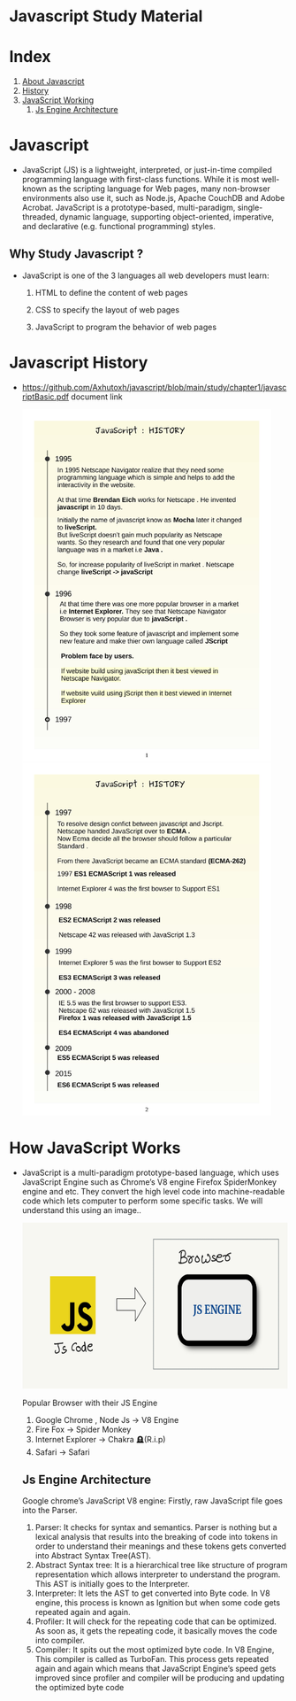 # Javascript Study Material

# Index

1. [About Javascript](#javascript?)
2. [History](#javascript-history)
3. [JavaScript Working](#how-javascript-works)
   1. [Js Engine Architecture](#js-engine-architecture)

# Javascript

- JavaScript (JS) is a lightweight, interpreted, or just-in-time compiled programming language with first-class functions. While it is most well-known as the scripting language for Web pages, many non-browser environments also use it, such as Node.js, Apache CouchDB and Adobe Acrobat. JavaScript is a prototype-based, multi-paradigm, single-threaded, dynamic language, supporting object-oriented, imperative, and declarative (e.g. functional programming) styles.

## Why Study Javascript ?

- JavaScript is one of the 3 languages all web developers must learn:

  1.  HTML to define the content of web pages

  2.  CSS to specify the layout of web pages

  3.  JavaScript to program the behavior of web pages

# Javascript History

- https://github.com/Axhutoxh/javascript/blob/main/study/chapter1/javascriptBasic.pdf document link

  <p float="left">

    <img src="https://github.com/Axhutoxh/javascript/blob/main/study/chapter1/assets/javascriptBasic-1.jpg" width="450" />
      &nbsp; &nbsp;
    <img src="https://github.com/Axhutoxh/javascript/blob/main/study/chapter1/assets/javascriptBasic-2.jpg"  width="450" />

  </p>

# How JavaScript Works

- JavaScript is a multi-paradigm prototype-based language, which uses JavaScript Engine such as Chrome’s V8 engine Firefox SpiderMonkey engine and etc. They convert the high level code into machine-readable code which lets computer to perform some specific tasks. We will understand this using an image..

  <img src="https://github.com/Axhutoxh/javascript/blob/main/study/chapter1/assets/javascriptWorking1.png" width="800" height="300"   />

  Popular Browser with their JS Engine

  1. Google Chrome , Node Js -> V8 Engine
  2. Fire Fox -> Spider Monkey
  3. Internet Explorer -> Chakra 🪦(R.i.p)
  4. Safari -> Safari

  ## Js Engine Architecture

  Google chrome’s JavaScript V8 engine: Firstly, raw JavaScript file goes into the Parser.

  1. Parser: It checks for syntax and semantics. Parser is nothing but a lexical analysis that results into the breaking of code into tokens in order to understand their meanings and these tokens gets converted into Abstract Syntax Tree(AST).
  2. Abstract Syntax tree: It is a hierarchical tree like structure of program representation which allows interpreter to understand the program. This AST is initially goes to the Interpreter.
  3. Interpreter: It lets the AST to get converted into Byte code. In V8 engine, this process is known as Ignition but when some code gets repeated again and again.
  4. Profiler: It will check for the repeating code that can be optimized. As soon as, it gets the repeating code, it basically moves the code into compiler.
  5. Compiler: It spits out the most optimized byte code. In V8 Engine, This compiler is called as TurboFan. This process gets repeated again and again which means that JavaScript Engine’s speed gets improved since profiler and compiler will be producing and updating the optimized byte code
